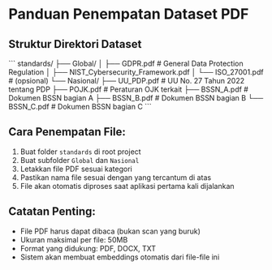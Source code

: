 # Panduan Penempatan Dataset PDF

## Struktur Direktori Dataset
\`\`\`
standards/
├── Global/
│   ├── GDPR.pdf                    # General Data Protection Regulation
│   ├── NIST_Cybersecurity_Framework.pdf
│   └── ISO_27001.pdf               # (opsional)
└── Nasional/
    ├── UU_PDP.pdf                  # UU No. 27 Tahun 2022 tentang PDP
    ├── POJK.pdf                    # Peraturan OJK terkait
    ├── BSSN_A.pdf                  # Dokumen BSSN bagian A
    ├── BSSN_B.pdf                  # Dokumen BSSN bagian B
    └── BSSN_C.pdf                  # Dokumen BSSN bagian C
\`\`\`

## Cara Penempatan File:
1. Buat folder `standards` di root project
2. Buat subfolder `Global` dan `Nasional`
3. Letakkan file PDF sesuai kategori
4. Pastikan nama file sesuai dengan yang tercantum di atas
5. File akan otomatis diproses saat aplikasi pertama kali dijalankan

## Catatan Penting:
- File PDF harus dapat dibaca (bukan scan yang buruk)
- Ukuran maksimal per file: 50MB
- Format yang didukung: PDF, DOCX, TXT
- Sistem akan membuat embeddings otomatis dari file-file ini

